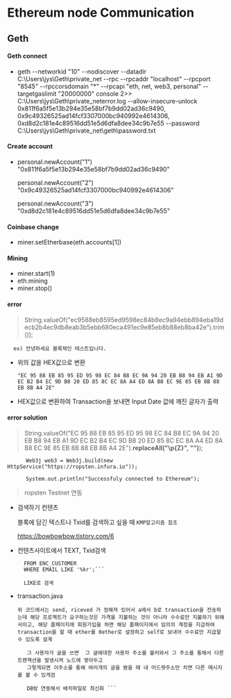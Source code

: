 # Ethereum node Communication

## Geth
#### Geth connect
- geth --networkid "10" --nodiscover --datadir C:\Users\jys\Geth\private_net --rpc --rpcaddr "localhost" --rpcport "8545" --rpccorsdomain "*" --rpcapi "eth, net, web3, personal" --targetgaslimit "20000000" console 2>> C:\Users\jys\Geth\private_neterror.log  --allow-insecure-unlock 0x811f6a5f5e13b294e35e58bf7b9dd02ad36c9490, 0x9c49326525ad14fcf3307000bc940992e4614306, 0xd8d2c181e4c89516dd51e5d6dfa8dee34c9b7e55 --password C:\Users\jys\Geth\private_net\geth\password.txt

#### Create account



-  personal.newAccount("1")
  "0x811f6a5f5e13b294e35e58bf7b9dd02ad36c9490"
  
   personal.newAccount("2")
  "0x9c49326525ad14fcf3307000bc940992e4614306"
  
   personal.newAccount("3")
  "0xd8d2c181e4c89516dd51e5d6dfa8dee34c9b7e55"
  
#### Coinbase change
- miner.setEtherbase(eth.accounts[1])

#### Mining
- miner.start(1)
- eth.mining 
- miner.stop()

#### error
 > String.valueOf("ec9588eb8595ed9598ec84b8ec9a94ebb894eba19decb2b4ec9db8eab3b5ebb680eca491ec9e85eb8b88eb8ba42e").trim()); 

      ex) 안녕하세요 블록체인 테스트입니다.      
- 위의 값을 HEX값으로 변환

  `"EC 95 88 EB 85 95 ED 95 98 EC 84 B8 EC 9A 94 20 EB B8 94 EB A1 9D EC B2 B4 EC 9D B8 20 ED 85 8C EC 8A A4 ED 8A B8 EC 9E 85 EB 8B 88 EB 8B A4 2E" `              

- HEX값으로 변환하여 Transaction을 보내면 Input Date 값에 깨진 글자가 출력

#### error solution
> String.valueOf("EC 95 88 EB 85 95 ED 95 98 EC 84 B8 EC 9A 94 20 EB B8 94 EB A1 9D EC B2 B4 EC 9D B8 20 ED 85 8C EC 8A A4 ED 8A B8 EC 9E 85 EB 8B 88 EB 8B A4 2E").**replaceAll("\\p{Z}", "")**);
  
```   
      Web3j web3 = Web3j.build(new HttpService("https://ropsten.infura.io"));
         
      System.out.println("Successfuly connected to Ethereum");
```

> ropsten Testnet 연동







- 검색하기 컨텐츠

  블록에 담긴 텍스트나 Txid를 검색하고 싶을 때 `KMP알고리즘 참조`
  
  https://bowbowbow.tistory.com/6
  
  
- 컨텐츠사이트에서 TEXT, Txid검색

  ```SELECT CUST_ID, CUST_NAME, EMAIL
    FROM ENC_CUSTOMER
    WHERE EMAIL LIKE '%kr';```
 
    LIKE로 검색  

 - transaction.java
 
    ```위 코드에서는 send, riceved 가 정해져 있어서 a에서 b로 transaction을 전송하는데 해당 프로젝트가 요구하는것은 가격을 지불하는 것이 아니라 수수료만 지불하기 위해서이고, 해당 홈페이지에 회원가입을 하면 해당 홈페이지에서 임의의 계정을 지급하여 transaction을 할 때 ether를 0ether로 설정하고 self로 보내어 수수료만 지급할 수 있도록 설계```
    
    ```사용자가 계정생성 하면 사이트에서 지갑을 만들어주고
       그 사용자가 글을 쓰면  그 글에대한 사용자 주소를 불러와서 그 주소를 통해서 다른 트랜잭션을 발생시켜 노드에 쌓아두고
       그렇게되면 이주소를 통해 여러개의 글을 봤을 때 내 어드렛주소만 치면 다른 메시지를 볼 수 있게끔
       
       DB랑 연동해서 배치파일로 최신화 ```